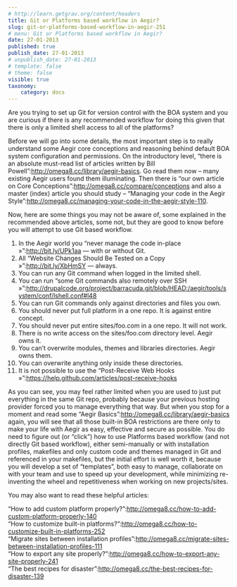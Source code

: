```yaml
---
# http://learn.getgrav.org/content/headers
title: Git or Platforms based workflow in Aegir?
slug: git-or-platforms-based-workflow-in-aegir-251
# menu: Git or Platforms based workflow in Aegir?
date: 27-01-2013
published: true
publish_date: 27-01-2013
# unpublish_date: 27-01-2013
# template: false
# theme: false
visible: true
taxonomy:
    category: docs
---
```


Are you trying to set up Git for version control with the BOA system and you are curious if there is any recommended workflow for doing this given that there is only a limited shell access to all of the platforms?

 Before we will go into some details, the most important step is to really understand some Aegir core conceptions and reasoning behind default BOA system configuration and permissions. On the introductory level, “there is an absolute must-read list of articles written by Bill Powell”:http://omega8.cc/library/aegir-basics. Go read them now – many existing Aegir users found them illuminating. Then there is “our own article on Core Conceptions”:http://omega8.cc/compare/conceptions and also a master (index) article you should study – “Managing your code in the Aegir Style”:http://omega8.cc/managing-your-code-in-the-aegir-style-110.

Now, here are some things you may not be aware of, some explained in the recommended above articles, some not, but they are good to know before you will attempt to use Git based workflow.

 1. In the Aegir world you “never manage the code in-place »”:http://bit.ly/UPk1aa — with or without Git.   
 2. All “Website Changes Should Be Tested on a Copy »”:http://bit.ly/XbHmSY — always.   
 3. You can run any Git command when logged in the limited shell.  
 4. You can run “some Git commands also remotely over SSH »”:http://drupalcode.org/project/barracuda.git/blob/HEAD:/aegir/tools/system/conf/lshell.conf#l48   
 5. You can run Git commands only against directories and files you own.  
 6. You should never put full platform in a one repo. It is against entire concept.  
 7. You should never put entire sites/foo.com in a one repo. It will not work.  
 8. There is no write access on the sites/foo.com directory level. Aegir owns it.  
 9. You can’t overwrite modules, themes and libraries directories. Aegir owns them.  
 10. You can overwrite anything only inside these directories.  
 11. It is not possible to use the “Post-Receive Web Hooks »”:https://help.github.com/articles/post-receive-hooks

 As you can see, you may feel rather limited when you are used to just put everything in the same Git repo, probably because your previous hosting provider forced you to manage everything that way. But when you stop for a moment and read some “Aegir Basics”:http://omega8.cc/library/aegir-basics again, you will see that all those built-in BOA restrictions are there only to make your life with Aegir as easy, effective and secure as possible. You do need to figure out (or “click”) how to use Platforms based workflow (and not directly Git based workflow), either semi-manually or with installation profiles, makefiles and only custom code and themes managed in Git and referenced in your makefiles, but the initial effort is well worth it, because you will develop a set of “templates”, both easy to manage, collaborate on with your team and use to speed up your development, while minimizing re-inventing the wheel and repetitiveness when working on new projects/sites.

You may also want to read these helpful articles:

 “How to add custom platform properly?”:http://omega8.cc/how-to-add-custom-platform-properly-140   
 “How to customize built-in platforms?”:http://omega8.cc/how-to-customize-built-in-platforms-252   
 “Migrate sites between installation profiles”:http://omega8.cc/migrate-sites-between-installation-profiles-111   
 “How to export any site properly?”:http://omega8.cc/how-to-export-any-site-properly-241   
 “The best recipes for disaster”:http://omega8.cc/the-best-recipes-for-disaster-139